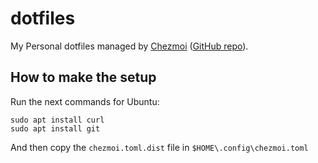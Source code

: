 # dotfiles

My Personal dotfiles managed by [Chezmoi](https://www.chezmoi.io) ([GitHub repo](https://github.com/twpayne/chezmoi)).


## How to make the setup

Run the next commands for Ubuntu:

```
sudo apt install curl
sudo apt install git
```

And then copy the `chezmoi.toml.dist` file in `$HOME\.config\chezmoi.toml`